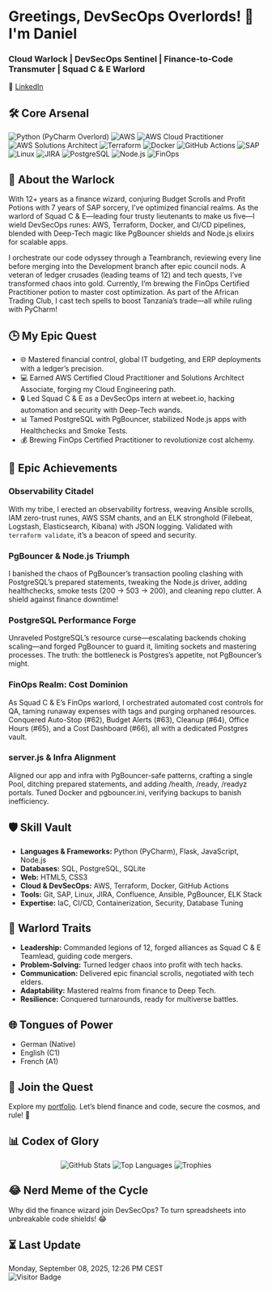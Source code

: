 # Greetings, DevSecOps Overlords! 👾 I'm Daniel

### Cloud Warlock | DevSecOps Sentinel | Finance-to-Code Transmuter | Squad C & E Warlord

🔗 [LinkedIn](https://www.linkedin.com/in/daniel-siebert/)

## 🛠️ Core Arsenal
![Python](https://img.shields.io/badge/Python-3776AB?style=for-the-badge&logo=python&logoColor=white) (PyCharm Overlord) ![AWS](https://img.shields.io/badge/AWS-FF9900?style=for-the-badge&logo=amazon-aws&logoColor=white) ![AWS Cloud Practitioner](https://img.shields.io/badge/AWS%20Certified%20Cloud%20Practitioner-FF9900?style=for-the-badge&logo=amazon-aws) ![AWS Solutions Architect](https://img.shields.io/badge/AWS%20Certified%20Solutions%20Architect-FF9900?style=for-the-badge&logo=amazon-aws) ![Terraform](https://img.shields.io/badge/Terraform-7B42BC?style=for-the-badge&logo=terraform&logoColor=white) ![Docker](https://img.shields.io/badge/Docker-2496ED?style=for-the-badge&logo=docker&logoColor=white) ![GitHub Actions](https://img.shields.io/badge/GitHub_Actions-2088FF?style=for-the-badge&logo=github-actions&logoColor=white) ![SAP](https://img.shields.io/badge/SAP-0FAAFF?style=for-the-badge&logo=sap&logoColor=white) ![Linux](https://img.shields.io/badge/Linux-FCC624?style=for-the-badge&logo=linux&logoColor=black) ![JIRA](https://img.shields.io/badge/JIRA-0052CC?style=for-the-badge&logo=jira-software&logoColor=white) ![PostgreSQL](https://img.shields.io/badge/PostgreSQL-336791?style=for-the-badge&logo=postgresql&logoColor=white) ![Node.js](https://img.shields.io/badge/Node.js-339933?style=for-the-badge&logo=node.js&logoColor=white) ![FinOps](https://img.shields.io/badge/FinOps-In_Progress-FFD700?style=for-the-badge)

## 🌌 About the Warlock
With 12+ years as a finance wizard, conjuring Budget Scrolls and Profit Potions with 7 years of SAP sorcery, I’ve optimized financial realms. As the warlord of Squad C & E—leading four trusty lieutenants to make us five—I wield DevSecOps runes: AWS, Terraform, Docker, and CI/CD pipelines, blended with Deep-Tech magic like PgBouncer shields and Node.js elixirs for scalable apps.  

I orchestrate our code odyssey through a Teambranch, reviewing every line before merging into the Development branch after epic council nods. A veteran of ledger crusades (leading teams of 12) and tech quests, I’ve transformed chaos into gold. Currently, I’m brewing the FinOps Certified Practitioner potion to master cost optimization. As part of the African Trading Club, I cast tech spells to boost Tanzania’s trade—all while ruling with PyCharm!  

## 🕒 My Epic Quest
- 🌐 Mastered financial control, global IT budgeting, and ERP deployments with a ledger’s precision.
- 💻 Earned AWS Certified Cloud Practitioner and Solutions Architect Associate, forging my Cloud Engineering path.
- 🔒 Led Squad C & E as a DevSecOps intern at webeet.io, hacking automation and security with Deep-Tech wands.
- 📊 Tamed PostgreSQL with PgBouncer, stabilized Node.js apps with Healthchecks and Smoke Tests.
- 💰 Brewing FinOps Certified Practitioner to revolutionize cost alchemy.

## 🚀 Epic Achievements
### Observability Citadel
With my tribe, I erected an observability fortress, weaving Ansible scrolls, IAM zero-trust runes, AWS SSM chants, and an ELK stronghold (Filebeat, Logstash, Elasticsearch, Kibana) with JSON logging. Validated with `terraform validate`, it’s a beacon of speed and security.  

### PgBouncer & Node.js Triumph
I banished the chaos of PgBouncer’s transaction pooling clashing with PostgreSQL’s prepared statements, tweaking the Node.js driver, adding healthchecks, smoke tests (200 → 503 → 200), and cleaning repo clutter. A shield against finance downtime!  

### PostgreSQL Performance Forge
Unraveled PostgreSQL’s resource curse—escalating backends choking scaling—and forged PgBouncer to guard it, limiting sockets and mastering processes. The truth: the bottleneck is Postgres’s appetite, not PgBouncer’s might.  

### FinOps Realm: Cost Dominion
As Squad C & E’s FinOps warlord, I orchestrated automated cost controls for QA, taming runaway expenses with tags and purging orphaned resources. Conquered Auto-Stop (#62), Budget Alerts (#63), Cleanup (#64), Office Hours (#65), and a Cost Dashboard (#66), all with a dedicated Postgres vault.  

### server.js & Infra Alignment
Aligned our app and infra with PgBouncer-safe patterns, crafting a single Pool, ditching prepared statements, and adding /health, /ready, /readyz portals. Tuned Docker and pgbouncer.ini, verifying backups to banish inefficiency.  

## 🛡️ Skill Vault
- **Languages & Frameworks:** Python (PyCharm), Flask, JavaScript, Node.js
- **Databases:** SQL, PostgreSQL, SQLite
- **Web:** HTML5, CSS3
- **Cloud & DevSecOps:** AWS, Terraform, Docker, GitHub Actions
- **Tools:** Git, SAP, Linux, JIRA, Confluence, Ansible, PgBouncer, ELK Stack
- **Expertise:** IaC, CI/CD, Containerization, Security, Database Tuning

## 💪 Warlord Traits
- **Leadership:** Commanded legions of 12, forged alliances as Squad C & E Teamlead, guiding code mergers.
- **Problem-Solving:** Turned ledger chaos into profit with tech hacks.
- **Communication:** Delivered epic financial scrolls, negotiated with tech elders.
- **Adaptability:** Mastered realms from finance to Deep Tech.
- **Resilience:** Conquered turnarounds, ready for multiverse battles.

## 🌐 Tongues of Power
- German (Native)
- English (C1)
- French (A1)

## 📡 Join the Quest
Explore my [portfolio](https://github.com/DanielSiebert-dev?tab=repositories). Let’s blend finance and code, secure the cosmos, and rule! 🚀

## 📊 Codex of Glory
<p align="center">
  <img src="https://github-readme-stats.vercel.app/api?username=DanielSiebert-dev&theme=github_dark_dimmed&show_icons=true&hide_border=true&layout=compact" alt="GitHub Stats" />
  <img src="https://github-readme-stats.vercel.app/api/top-langs/?username=DanielSiebert-dev&theme=github_dark_dimmed&layout=compact&langs_count=8&hide_border=true" alt="Top Languages" />
  <img src="https://github-profile-trophy.vercel.app/?username=DanielSiebert-dev&theme=onedark&no-frame=true&column=4&margin-w=15&margin-h=15" alt="Trophies" />
</p>

## 😂 Nerd Meme of the Cycle
Why did the finance wizard join DevSecOps? To turn spreadsheets into unbreakable code shields! 😂

## ⏳ Last Update
Monday, September 08, 2025, 12:26 PM CEST  
![Visitor Badge](https://visitor-badge.laobi.icu/badge?page_id=DanielSiebert-dev.DanielSiebert-dev)
